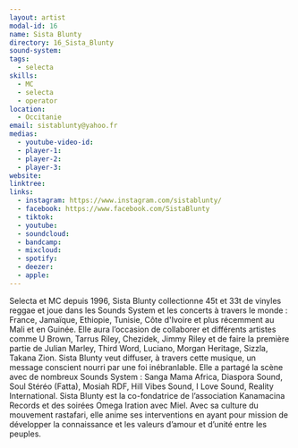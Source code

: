 ```yaml
---
layout: artist
modal-id: 16
name: Sista Blunty
directory: 16_Sista_Blunty
sound-system: 
tags: 
  - selecta
skills: 
  - MC
  - selecta
  - operator
location:
  - Occitanie
email: sistablunty@yahoo.fr
medias:
  - youtube-video-id: 
  - player-1: 
  - player-2: 
  - player-3: 
website: 
linktree: 
links:
  - instagram: https://www.instagram.com/sistablunty/
  - facebook: https://www.facebook.com/SistaBlunty
  - tiktok: 
  - youtube: 
  - soundcloud: 
  - bandcamp: 
  - mixcloud: 
  - spotify: 
  - deezer: 
  - apple: 
---
```


Selecta et MC depuis 1996, Sista Blunty collectionne 45t et 33t de vinyles reggae et joue dans les Sounds System et les concerts à travers le monde : France, Jamaïque, Ethiopie, Tunisie, Côte d'Ivoire et plus récemment au Mali et en Guinée.
Elle aura l’occasion de collaborer et différents artistes comme U Brown, Tarrus Riley, Chezidek, Jimmy Riley et de faire la première partie de Julian Marley, Third Word, Luciano, Morgan Heritage, Sizzla, Takana Zion.
Sista Blunty veut diffuser, à travers cette musique, un message conscient nourri par une foi inébranlable. Elle a partagé la scène avec de nombreux Sounds System : Sanga Mama Africa, Diaspora Sound, Soul Stéréo (Fatta), Mosiah RDF, Hill Vibes Sound, I Love Sound, Reality International. Sista Blunty est la co-fondatrice de l’association Kanamacina Records et des soirées Omega Iration avec Miel.
Avec sa culture du mouvement rastafari, elle anime ses interventions en ayant pour mission de développer la connaissance et les valeurs d’amour et d’unité entre les peuples.
